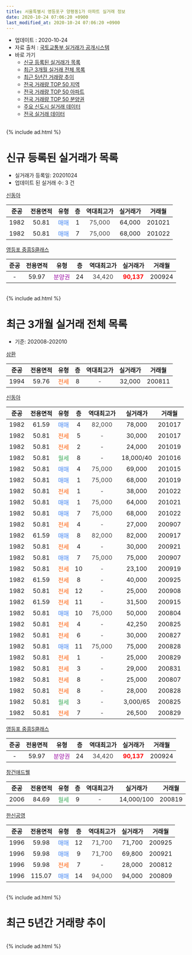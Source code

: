 ```yaml
---
title: 서울특별시 영등포구 양평동1가 아파트 실거래 정보
date: 2020-10-24 07:06:20 +0900
last_modified_at: 2020-10-24 07:06:20 +0900
---
```


* 업데이트 : 2020-10-24
* 자료 출처 : [국토교통부 실거래가 공개시스템](http://rt.molit.go.kr)
* 바로 가기
    * [신규 등록된 실거래가 목록](#신규-등록된-실거래가-목록)
    * [최근 3개월 실거래 전체 목록](#최근-3개월-실거래-전체-목록)
    * [최근 5년간 거래량 추이](#최근-5년간-거래량-추이)
    * [전국 거래량 TOP 50 지역](https://inasie.github.io/apt-trade-info/최근-3개월-전국에서-가장-거래가-많이-발생한-지역)
    * [전국 거래량 TOP 50 아파트](https://inasie.github.io/apt-trade-info/최근-3개월-전국에서-가장-거래가-많이-발생한-아파트)
    * [전국 거래량 TOP 50 분양권](https://inasie.github.io/apt-trade-info/최근-3개월-전국에서-가장-거래가-많이-발생한-분양권)
    * [주요 신도시 실거래 데이터](https://inasie.github.io/apt-trade-info/주요-신도시)
    * [전국 실거래 데이터](https://inasie.github.io/apt-trade-info/전국)
<br>
{% include ad.html %}
<br>

# 신규 등록된 실거래가 목록
* 실거래가 등록일: 20201024
* 업데이트 된 실거래 수: 3 건


[신동아](https://search.naver.com/search.naver?query=%EC%84%9C%EC%9A%B8%ED%8A%B9%EB%B3%84%EC%8B%9C+%EC%98%81%EB%93%B1%ED%8F%AC%EA%B5%AC+%EC%96%91%ED%8F%89%EB%8F%991%EA%B0%80+%EC%8B%A0%EB%8F%99%EC%95%84)

|준공|전용면적|유형|층|역대최고가|실거래가|거래월|
|:---:|:---:|:---:|:---:|:---:|:---:|:---:|
|1982|50.81|<span style="color:#4285f3">매매</span>|1|<span style="color:#444444">75,000</span>|64,000|201021|
|1982|50.81|<span style="color:#4285f3">매매</span>|7|<span style="color:#444444">75,000</span>|68,000|201022|

[영등포 중흥S클래스](https://search.naver.com/search.naver?query=%EC%84%9C%EC%9A%B8%ED%8A%B9%EB%B3%84%EC%8B%9C+%EC%98%81%EB%93%B1%ED%8F%AC%EA%B5%AC+%EC%96%91%ED%8F%89%EB%8F%991%EA%B0%80+%EC%98%81%EB%93%B1%ED%8F%AC+%EC%A4%91%ED%9D%A5S%ED%81%B4%EB%9E%98%EC%8A%A4)

|준공|전용면적|유형|층|역대최고가|실거래가|거래월|
|:---:|:---:|:---:|:---:|:---:|:---:|:---:|
|-|59.97|<span style="color:#9C11A5">분양권</span>|24|<span style="color:#444444">34,420</span>|<b><span style="color:#ff0000">90,137</span></b>|200924|


<br>
{% include ad.html %}
<br>

# 최근 3개월 실거래 전체 목록
* 기준: 202008-202010


[삼환](https://search.naver.com/search.naver?query=%EC%84%9C%EC%9A%B8%ED%8A%B9%EB%B3%84%EC%8B%9C+%EC%98%81%EB%93%B1%ED%8F%AC%EA%B5%AC+%EC%96%91%ED%8F%89%EB%8F%991%EA%B0%80+%EC%82%BC%ED%99%98)

|준공|전용면적|유형|층|역대최고가|실거래가|거래월|
|:---:|:---:|:---:|:---:|:---:|:---:|:---:|
|1994|59.76|<span style="color:#ff5a00">전세</span>|8|<span style="color:#444444">-</span>|32,000|200811|

[신동아](https://search.naver.com/search.naver?query=%EC%84%9C%EC%9A%B8%ED%8A%B9%EB%B3%84%EC%8B%9C+%EC%98%81%EB%93%B1%ED%8F%AC%EA%B5%AC+%EC%96%91%ED%8F%89%EB%8F%991%EA%B0%80+%EC%8B%A0%EB%8F%99%EC%95%84)

|준공|전용면적|유형|층|역대최고가|실거래가|거래월|
|:---:|:---:|:---:|:---:|:---:|:---:|:---:|
|1982|61.59|<span style="color:#4285f3">매매</span>|4|<span style="color:#444444">82,000</span>|78,000|201017|
|1982|50.81|<span style="color:#ff5a00">전세</span>|5|<span style="color:#444444">-</span>|30,000|201017|
|1982|50.81|<span style="color:#ff5a00">전세</span>|2|<span style="color:#444444">-</span>|24,000|201019|
|1982|50.81|<span style="color:#34a853">월세</span>|8|<span style="color:#444444">-</span>|18,000/40|201016|
|1982|50.81|<span style="color:#4285f3">매매</span>|4|<span style="color:#444444">75,000</span>|69,000|201015|
|1982|50.81|<span style="color:#4285f3">매매</span>|1|<span style="color:#444444">75,000</span>|68,000|201019|
|1982|50.81|<span style="color:#ff5a00">전세</span>|1|<span style="color:#444444">-</span>|38,000|201022|
|1982|50.81|<span style="color:#4285f3">매매</span>|1|<span style="color:#444444">75,000</span>|64,000|201021|
|1982|50.81|<span style="color:#4285f3">매매</span>|7|<span style="color:#444444">75,000</span>|68,000|201022|
|1982|50.81|<span style="color:#ff5a00">전세</span>|4|<span style="color:#444444">-</span>|27,000|200907|
|1982|61.59|<span style="color:#4285f3">매매</span>|8|<span style="color:#444444">82,000</span>|82,000|200917|
|1982|50.81|<span style="color:#ff5a00">전세</span>|4|<span style="color:#444444">-</span>|30,000|200921|
|1982|50.81|<span style="color:#4285f3">매매</span>|7|<span style="color:#444444">75,000</span>|75,000|200907|
|1982|50.81|<span style="color:#ff5a00">전세</span>|10|<span style="color:#444444">-</span>|23,100|200919|
|1982|61.59|<span style="color:#ff5a00">전세</span>|8|<span style="color:#444444">-</span>|40,000|200925|
|1982|50.81|<span style="color:#ff5a00">전세</span>|12|<span style="color:#444444">-</span>|25,000|200908|
|1982|61.59|<span style="color:#ff5a00">전세</span>|11|<span style="color:#444444">-</span>|31,500|200915|
|1982|50.81|<span style="color:#4285f3">매매</span>|10|<span style="color:#444444">75,000</span>|50,000|200804|
|1982|50.81|<span style="color:#ff5a00">전세</span>|4|<span style="color:#444444">-</span>|42,250|200825|
|1982|50.81|<span style="color:#ff5a00">전세</span>|6|<span style="color:#444444">-</span>|30,000|200827|
|1982|50.81|<span style="color:#4285f3">매매</span>|11|<span style="color:#444444">75,000</span>|75,000|200828|
|1982|50.81|<span style="color:#ff5a00">전세</span>|1|<span style="color:#444444">-</span>|25,000|200829|
|1982|50.81|<span style="color:#ff5a00">전세</span>|3|<span style="color:#444444">-</span>|29,000|200831|
|1982|50.81|<span style="color:#ff5a00">전세</span>|8|<span style="color:#444444">-</span>|25,000|200807|
|1982|50.81|<span style="color:#ff5a00">전세</span>|8|<span style="color:#444444">-</span>|28,000|200828|
|1982|50.81|<span style="color:#34a853">월세</span>|3|<span style="color:#444444">-</span>|3,000/65|200825|
|1982|50.81|<span style="color:#ff5a00">전세</span>|7|<span style="color:#444444">-</span>|26,500|200829|

[영등포 중흥S클래스](https://search.naver.com/search.naver?query=%EC%84%9C%EC%9A%B8%ED%8A%B9%EB%B3%84%EC%8B%9C+%EC%98%81%EB%93%B1%ED%8F%AC%EA%B5%AC+%EC%96%91%ED%8F%89%EB%8F%991%EA%B0%80+%EC%98%81%EB%93%B1%ED%8F%AC+%EC%A4%91%ED%9D%A5S%ED%81%B4%EB%9E%98%EC%8A%A4)

|준공|전용면적|유형|층|역대최고가|실거래가|거래월|
|:---:|:---:|:---:|:---:|:---:|:---:|:---:|
|-|59.97|<span style="color:#9C11A5">분양권</span>|24|<span style="color:#444444">34,420</span>|<b><span style="color:#ff0000">90,137</span></b>|200924|

[창건애드웰](https://search.naver.com/search.naver?query=%EC%84%9C%EC%9A%B8%ED%8A%B9%EB%B3%84%EC%8B%9C+%EC%98%81%EB%93%B1%ED%8F%AC%EA%B5%AC+%EC%96%91%ED%8F%89%EB%8F%991%EA%B0%80+%EC%B0%BD%EA%B1%B4%EC%95%A0%EB%93%9C%EC%9B%B0)

|준공|전용면적|유형|층|역대최고가|실거래가|거래월|
|:---:|:---:|:---:|:---:|:---:|:---:|:---:|
|2006|84.69|<span style="color:#34a853">월세</span>|9|<span style="color:#444444">-</span>|14,000/100|200819|

[한신공영](https://search.naver.com/search.naver?query=%EC%84%9C%EC%9A%B8%ED%8A%B9%EB%B3%84%EC%8B%9C+%EC%98%81%EB%93%B1%ED%8F%AC%EA%B5%AC+%EC%96%91%ED%8F%89%EB%8F%991%EA%B0%80+%ED%95%9C%EC%8B%A0%EA%B3%B5%EC%98%81)

|준공|전용면적|유형|층|역대최고가|실거래가|거래월|
|:---:|:---:|:---:|:---:|:---:|:---:|:---:|
|1996|59.98|<span style="color:#4285f3">매매</span>|12|<span style="color:#444444">71,700</span>|71,700|200925|
|1996|59.98|<span style="color:#4285f3">매매</span>|9|<span style="color:#444444">71,700</span>|69,800|200921|
|1996|59.98|<span style="color:#ff5a00">전세</span>|7|<span style="color:#444444">-</span>|28,000|200812|
|1996|115.07|<span style="color:#4285f3">매매</span>|14|<span style="color:#444444">94,000</span>|94,000|200809|


<br>
{% include ad.html %}
<br>

# 최근 5년간 거래량 추이


<div style="width:100%;">
    <canvas id="deal_progress" height="200"></canvas>
</div>

<script>
new Chart(document.getElementById("deal_progress"), {
    type: 'line',
    data: {
        labels: ['201510','201511','201512','201601','201602','201603','201604','201605','201606','201607','201608','201609','201610','201611','201612','201701','201702','201703','201704','201705','201706','201707','201708','201709','201710','201711','201712','201801','201802','201803','201804','201805','201806','201807','201808','201809','201810','201811','201812','201901','201902','201903','201904','201905','201906','201907','201908','201909','201910','201911','201912','202001','202002','202003','202004','202005','202006','202007','202008','202009','202010'],
        datasets: [{
            label: '매매',
            pointRadius: 1,
            data: [8, 9, 5, 4, 5, 14, 8, 8, 15, 1, 8, 5, 5, 4, 4, 2, 5, 9, 5, 1, 5, 8, 4, 1, 4, 7, 5, 6, 13, 8, 5, 6, 5, 6, 9, 2, 2, 4, 0, 0, 0, 3, 2, 2, 3, 0, 1, 3, 10, 8, 2, 4, 2, 3, 4, 2, 9, 6, 3, 5, 5],
            borderColor: "rgba(255, 201, 14, 1)",
            backgroundColor: "rgba(255, 201, 14, 0.5)",
            fill: false,
            lineTension: 0
        },{
            label: '전월세',
            pointRadius: 1,
            data: [10, 5, 8, 8, 5, 5, 7, 7, 4, 8, 10, 8, 16, 10, 8, 7, 16, 9, 10, 8, 10, 4, 8, 6, 2, 7, 4, 7, 3, 9, 11, 8, 1, 4, 6, 5, 7, 7, 4, 6, 5, 6, 4, 5, 3, 4, 5, 3, 6, 5, 8, 4, 6, 5, 7, 8, 10, 13, 11, 6, 4],
            borderColor: "rgba(0, 141, 185, 1)",
            backgroundColor: "rgba(0, 141, 185, 0.5)",
            fill: false,
            lineTension: 0
        }
        ]
    },
    options: {
        responsive: true,
        title: {
            display: false
        },
        tooltips: {
            mode: 'index',
            intersect: false
        },
        hover: {
            mode: 'nearest',
            intersect: true
        },
        scales: {
            xAxes: [{
                display: true,
                scaleLabel: {
                    display: true,
                    labelString: '년/월'
                }
            }],
            yAxes: [{
                display: true,
                ticks: {
                    suggestedMin: 0,
                },
                scaleLabel: {
                    display: true,
                    labelString: '실거래 수'
                }
            }]
        }
    }
});

</script>


<br>
{% include ad.html %}
<br>

